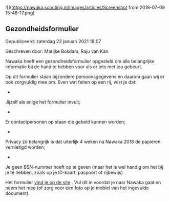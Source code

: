 


![](https://nawaka.scouting.nl/images/articles/Screenshot from 2018-07-09 15-48-17.png)


Gezondheidsformulier
---------------------





 Gepubliceerd: zaterdag 23 januari 2021 18:07
   

 Geschreven door: Marijke Bokdam, Raju van Kan
   




 Nawaka heeft een gezondheidsformulier opgesteld om alle belangrijke informatie bij de hand te hebben voor als er iets met jou gebeurt.
 



 Op dit formulier staan bijzondere persoonsgegevens en daarom gaan wij er ook zorgvuldig mee om. Even wat feiten op een rij, wist je dat:
 




* 
 Jijzelf als enige het formulier invult;
 

* 
 Er contactpersonen op staan die gebeld kunnen worden;
 

* 
 Privacy zó belangrijk is dat uiterlijk 4 weken na Nawaka 2018 de papieren vernietigd worden;
 

* 
 Je geen BSN-nummer hoeft op te geven (maar het is wel handig om het bij je te hebben, zoals op je ID-kaart, paspoort of rijbewijs)
 




 Het formulier
 [vind je op de site](https://nawaka.scouting.nl/nl/deelnemers/voorwaarden-en-kampregels/20-gezondheidsformulier) 
 . Vul dit in voordat je naar Nawaka gaat en neem het mee (of zorg voor een foto op je mobiel van het ingevulde document).
 





